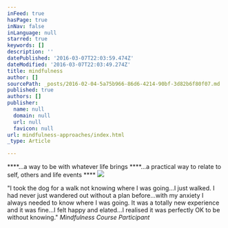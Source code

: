 ```yaml
---
inFeed: true
hasPage: true
inNav: false
inLanguage: null
starred: true
keywords: []
description: ''
datePublished: '2016-03-07T22:03:59.474Z'
dateModified: '2016-03-07T22:03:49.274Z'
title: mindfulness
author: []
sourcePath: _posts/2016-02-04-5a75b966-86d6-4214-90bf-3d82b6f80f07.md
published: true
authors: []
publisher:
  name: null
  domain: null
  url: null
  favicon: null
url: mindfulness-approaches/index.html
_type: Article

---
```

****...a way to be with whatever life brings ****...a practical way to relate to self, others and life events ****
![](https://s3-us-west-2.amazonaws.com/the-grid-img/p/6a0725150c27fcc49e60a44e60ed5fbb5050edc8.jpg)

"I took the
dog for a walk not knowing where I was going...I just walked. I had never just
wandered out without a plan before...with my anxiety I always needed to know
where I was going. It was a totally new experience and it was fine...I felt happy
and elated...I realised it was perfectly OK to be without knowing."     _Mindfulness Course Participant_